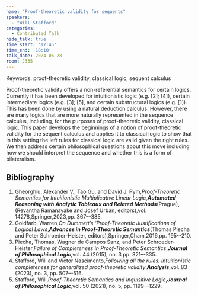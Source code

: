 ```yaml
---
name: "Proof-theoretic validity for sequents"
speakers:
  - "Will Stafford"
categories:
  - Contributed Talk
hide_talk: true
time_start: '17:45'
time_end: '18:10'
talk_date: 2024-06-28
room: J335
---
```







Keywords: proof-theoretic validity, classical logic, sequent calculus

Proof-theoretic validity offers a non-referential semantics for certain logics. Currently it has been developed for intuitionistic logic (e.g. [2]; [4]), certain intermediate logics (e.g. [3]; [5], and certain substructural logics (e.g. [1]). This has been done by using a natural deduction calculus. However, there are many logics that are more naturally represented in the sequence calculus, including, for the purposes of proof-theoretic validity, classical logic. This paper develops the beginnings of a notion of proof-theoretic validity for the sequent calculus and applies it to classical logic to show that in this setting the left rules for classical logic are valid given the right rules. We then address certain philosophical questions about this move including how we should interpret the sequence and whether this is a form of bilateralism.

## Bibliography
1. Gheorghiu, Alexander V., Tao Gu, and David J. Pym,_Proof-Theoretic Semantics for Intuitionistic Multiplicative Linear Logic_,**_Automated Reasoning with Analytic Tableaux and Related Methods_**(Prague),(Revantha Ramanayake and Josef Urban, editors),vol. 14278,Springer,2023,pp. 367–-385.
2. Goldfarb, Warren,_On Dummett’s ‘Proof-Theoretic Justifications of Logical Laws_,**_Advances in Proof-Theoretic Semantics_**(Thomas Piecha and Peter Schroeder-Heister, editors),Springer,Cham,2016,pp. 195--210.
3. Piecha, Thomas, Wagner de Campos Sanz, and Peter Schroeder-Heister,_Failure of Completeness in Proof-Theoretic Semantics_,**_Journal of Philosophical Logic_**,vol. 44 (2015), no. 3 pp. 321–-335.
4. Stafford, Will and Victor Nascimento,_Following all the rules: Intuitionistic completeness for generalized proof-theoretic validity_,**_Analysis_**,vol. 83 (2023), no. 3, pp. 507–-516.
5. Stafford, Will,_Proof-Theoretic Semantics and Inquisitive Logic_,**_Journal of Philosophical Logic_**,vol. 50 (2021), no. 5, pp. 1199-–1229.







